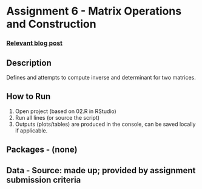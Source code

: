 # Assignment 6 - Matrix Operations and Construction

### [Relevant blog post]()

## Description
Defines and attempts to compute inverse and determinant for two matrices.

## How to Run
1) Open project (based on 02.R in RStudio)
2) Run all lines (or source the script)
3) Outputs (plots/tables) are produced in the console, can be saved locally if applicable.

## Packages - (none)
## Data - Source: made up; provided by assignment submission criteria


